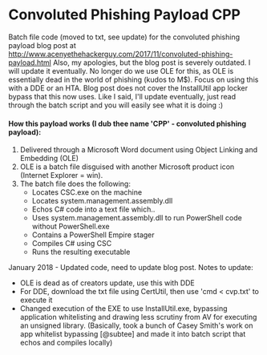 # Convoluted Phishing Payload CPP
Batch file code (moved to txt, see update) for the convoluted phishing payload blog post at http://www.acenyethehackerguy.com/2017/11/convoluted-phishing-payload.html
Also, my apologies, but the blog post is severely outdated. I will update it eventually. No longer do we use OLE for this, as OLE is essentially dead in the world of phishing (kudos to M$). Focus on using this with a DDE or an HTA. Blog post does not cover the InstallUtil app locker bypass that this now uses. Like I said, I'll update eventually, just read through the batch script and you will easily see what it is doing :)

#### How this payload works (I dub thee name 'CPP' - convoluted phishing payload):
1. Delivered through a Microsoft Word document using Object Linking and Embedding (OLE)
2. OLE is a batch file disguised with another Microsoft product icon (Internet Explorer = win).
3. The batch file does the following:
   * Locates CSC.exe on the machine 
   * Locates system.management.assembly.dll
   * Echos C# code into a text file which..
   * Uses system.management.assembly.dll to run PowerShell code without PowerShell.exe
   * Contains a PowerShell Empire stager
   * Compiles C# using CSC
   * Runs the resulting executable

January 2018 - Updated code, need to update blog post. Notes to update:
  - OLE is dead as of creators update, use this with DDE
  - For DDE, download the txt file using CertUtil, then use 'cmd < cvp.txt' to execute it
  - Changed execution of the EXE to use InstallUtil.exe, bypassing application whitelisting and drawing less scrutiny from AV for executing an unsigned library.
  (Basically, took a bunch of Casey Smith's work on app whitelist bypassing [@subtee] and made it into batch script that echos and compiles locally)
